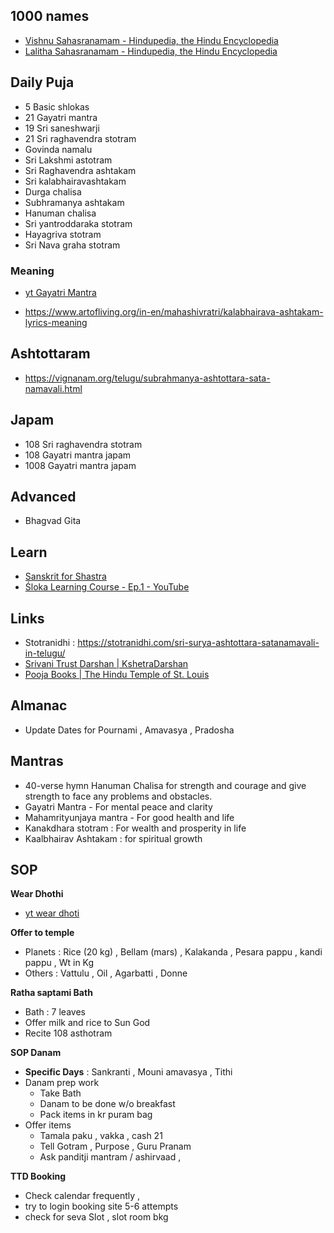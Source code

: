 ## 1000 names
- [Vishnu Sahasranamam - Hindupedia, the Hindu Encyclopedia](https://www.hindupedia.com/en/Vishnu_Sahasranamam)
- [Lalitha Sahasranamam - Hindupedia, the Hindu Encyclopedia](https://www.hindupedia.com/en/Lalitha_Sahasranamam)
  
## Daily Puja
- 5 Basic shlokas 
- 21 Gayatri mantra
- 19 Sri saneshwarji
- 21 Sri raghavendra stotram
- Govinda namalu
- Sri Lakshmi astotram
- Sri Raghavendra ashtakam
- Sri kalabhairavashtakam
- Durga chalisa
- Subhramanya ashtakam
- Hanuman chalisa
- Sri yantroddaraka stotram
- Hayagriva stotram
- Sri Nava graha stotram

### Meaning
* [yt Gayatri Mantra](https://www.youtube.com/watch?si=YgD0K_vu6ze82Ud7&v=mxLv8KnBfjg&feature=youtu.be)
- https://www.artofliving.org/in-en/mahashivratri/kalabhairava-ashtakam-lyrics-meaning


## Ashtottaram
- https://vignanam.org/telugu/subrahmanya-ashtottara-sata-namavali.html

## Japam
- 108 Sri raghavendra stotram
- 108 Gayatri mantra japam
- 1008 Gayatri mantra japam

## Advanced
- Bhagvad Gita


## Learn
* [Sanskrit for Shastra](https://www.youtube.com/watch?si=T-0sKZuD29g4we6-&v=kDgozf92HnE&feature=youtu.be)
* [Śloka Learning Course - Ep.1 - YouTube](https://www.youtube.com/watch?si=TPbIq8duXQDiH7Xm&v=ctFYELogz-Y&feature=youtu.be)

## Links
* Stotranidhi : https://stotranidhi.com/sri-surya-ashtottara-satanamavali-in-telugu/
* [Srivani Trust Darshan | KshetraDarshan](https://kshetradarshan.com/tirumala/how-to-book-srivani-trust-darshan/)
* [Pooja Books | The Hindu Temple of St. Louis](https://www.hindutemplestlouis.org/pooja-books/)

## Almanac
* Update Dates for Pournami , Amavasya , Pradosha

## Mantras
* 40-verse hymn Hanuman Chalisa for strength and courage and give strength to face any problems and obstacles.
* Gayatri Mantra - For mental peace and clarity 
* Mahamrityunjaya mantra - For good health and life 
* Kanakdhara stotram : For wealth and prosperity in life
* Kaalbhairav Ashtakam : for spiritual growth 

## SOP
**Wear Dhothi**
* [yt wear dhoti](https://www.youtube.com/watch?v=6Q_HzOlp8eM)

**Offer to temple**
- Planets : Rice (20 kg) , Bellam (mars) , Kalakanda ,  Pesara pappu , kandi pappu , Wt in Kg
- Others : Vattulu , Oil , Agarbatti , Donne

**Ratha saptami Bath**
- Bath : 7 leaves
- Offer milk and rice to Sun God
- Recite 108 asthotram

**SOP Danam**
* **Specific Days** : Sankranti , Mouni amavasya , Tithi
* Danam prep work
  - Take Bath  
  - Danam to be done w/o breakfast
  - Pack items in  kr puram bag 
* Offer items
  - Tamala paku , vakka , cash 21
  - Tell Gotram , Purpose , Guru Pranam
  - Ask panditji mantram / ashirvaad ,

**TTD Booking**
- Check calendar frequently , 
- try to login booking site 5-6 attempts
- check for seva Slot , slot room bkg





